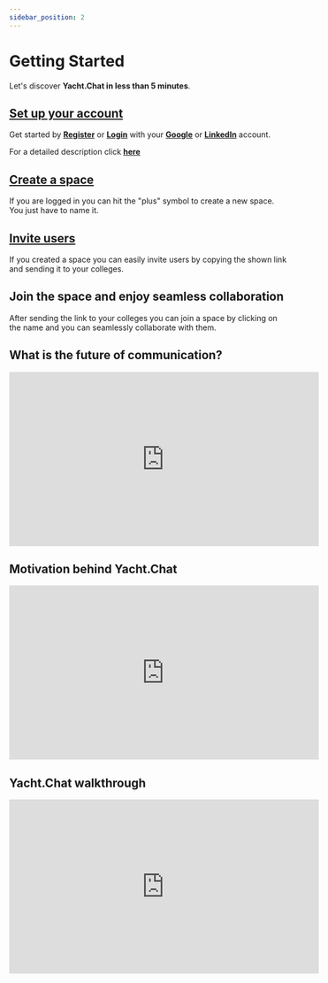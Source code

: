 ```yaml
---
sidebar_position: 2
---
```


# Getting Started

Let's discover **Yacht.Chat in less than 5 minutes**.

## **[Set up your account](/docs/Space/createAccount)**

Get started by **[Register](https://auth.yacht.chat/auth/realms/Application/login-actions/registration?client_id=frontend&tab_id=rm-s9SHoB88)** or **[Login](https://auth.yacht.chat/auth/realms/Application/login-actions/authenticate?execution=d4bbb8ef-9938-41ff-9b96-2fab03598084&client_id=frontend&tab_id=rm-s9SHoB88)** with your **[Google](https://auth.yacht.chat/auth/realms/Application/broker/google/login?client_id=frontend&tab_id=rm-s9SHoB88&session_code=CVxVI5BcfRGJV9NLJPCm1hwQ2-YoO2uq8afQcB7eM0c)** or **[LinkedIn](https://auth.yacht.chat/auth/realms/Application/broker/linkedin/login?client_id=frontend&tab_id=rm-s9SHoB88&session_code=CVxVI5BcfRGJV9NLJPCm1hwQ2-YoO2uq8afQcB7eM0c)** account.

For a detailed description click **[here](/docs/Space/createAccount)**

## **[Create a space](/docs/Space/create-space)**

If you are logged in you can hit the "plus" symbol to create a new space. You just have to name it.

## **[Invite users](/docs/Space/inviteMembers)**

If you created a space you can easily invite users by copying the shown link and sending it to your colleges. 

## Join the space and enjoy seamless collaboration

After sending the link to your colleges you can join a space by clicking on the name and you can seamlessly collaborate with them.

## What is the future of communication?

<iframe width="560" height="315" src="https://www.youtube.com/embed/CN1HuE_Yalo" title="YouTube video player" frameBorder="0" allow="accelerometer; autoplay; clipboard-write; encrypted-media; gyroscope; picture-in-picture" allowfullscreen></iframe>

## Motivation behind Yacht.Chat

<iframe width="560" height="315" src="https://www.youtube.com/embed/XbsEGhxtfh8" title="YouTube video player" frameBorder="0" allow="accelerometer; autoplay; clipboard-write; encrypted-media; gyroscope; picture-in-picture" allowfullscreen></iframe>


## Yacht.Chat walkthrough

<iframe width="560" height="315" src="https://www.youtube.com/embed/awFxmewPixU" title="YouTube video player" frameBorder="0" allow="accelerometer; autoplay; clipboard-write; encrypted-media; gyroscope; picture-in-picture" allowfullscreen></iframe>